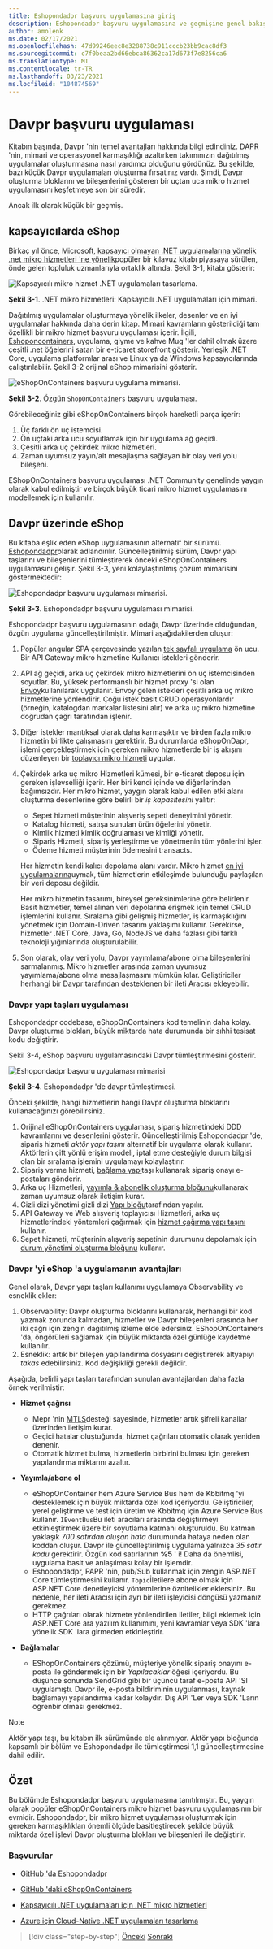 ```yaml
---
title: Eshopondadpr başvuru uygulamasına giriş
description: Eshopondadpr başvuru uygulamasına ve geçmişine genel bakış.
author: amolenk
ms.date: 02/17/2021
ms.openlocfilehash: 47d99246eec8e3288738c911cccb23bb9cac8df3
ms.sourcegitcommit: c7f0beaa2bd66ebca86362ca17d673f7e8256ca6
ms.translationtype: MT
ms.contentlocale: tr-TR
ms.lasthandoff: 03/23/2021
ms.locfileid: "104874569"
---
```

# <a name="dapr-reference-application"></a>Davpr başvuru uygulaması

Kitabın başında, Davpr 'nin temel avantajları hakkında bilgi edindiniz. DAPR 'nin, mimari ve operasyonel karmaşıklığı azaltırken takımınızın dağıtılmış uygulamalar oluşturmasına nasıl yardımcı olduğunu gördünüz. Bu şekilde, bazı küçük Davpr uygulamaları oluşturma fırsatınız vardı. Şimdi, Davpr oluşturma bloklarını ve bileşenlerini gösteren bir uçtan uca mikro hizmet uygulamasını keşfetmeye son bir süredir.

Ancak ilk olarak küçük bir geçmiş.

## <a name="eshop-on-containers"></a>kapsayıcılarda eShop

Birkaç yıl önce, Microsoft, [kapsayıcı olmayan .NET uygulamalarına yönelik .net mikro hizmetleri 'ne yönelik](https://dotnet.microsoft.com/download/e-book/microservices-architecture/pdf)popüler bir kılavuz kitabı piyasaya sürülen, önde gelen topluluk uzmanlarıyla ortaklık altında. Şekil 3-1, kitabı gösterir:

![Kapsayıcılı mikro hizmet .NET uygulamaları tasarlama.](./media/reference-application/architecting-microservices-book.png)

**Şekil 3-1**. .NET mikro hizmetleri: Kapsayıcılı .NET uygulamaları için mimari.

Dağıtılmış uygulamalar oluşturmaya yönelik ilkeler, desenler ve en iyi uygulamalar hakkında daha derin kitap. Mimari kavramların gösterildiği tam özellikli bir mikro hizmet başvuru uygulaması içerir. İlgili, [Eshoponcontainers](https://github.com/dotnet-architecture/eShopOnContainers), uygulama, giyme ve kahve Mug 'ler dahil olmak üzere çeşitli .net öğelerini satan bir e-ticaret storefront gösterir.  Yerleşik .NET Core, uygulama platformlar arası ve Linux ya da Windows kapsayıcılarında çalıştırılabilir. Şekil 3-2 orijinal eShop mimarisini gösterir.

![eShopOnContainers başvuru uygulama mimarisi.](./media/reference-application/eshop-on-containers.png)

**Şekil 3-2**. Özgün `ShopOnContainers` başvuru uygulaması.

Görebileceğiniz gibi eShopOnContainers birçok hareketli parça içerir:

1. Üç farklı ön uç istemcisi.
1. Ön uçtaki arka ucu soyutlamak için bir uygulama ağ geçidi.
1. Çeşitli arka uç çekirdek mikro hizmetleri.
1. Zaman uyumsuz yayın/alt mesajlaşma sağlayan bir olay veri yolu bileşeni.

EShopOnContainers başvuru uygulaması .NET Community genelinde yaygın olarak kabul edilmiştir ve birçok büyük ticari mikro hizmet uygulamasını modellemek için kullanılır.

## <a name="eshop-on-dapr"></a>Davpr üzerinde eShop

Bu kitaba eşlik eden eShop uygulamasının alternatif bir sürümü. [Eshopondadpr](https://github.com/dotnet-architecture/eShopOnDapr)olarak adlandırılır. Güncelleştirilmiş sürüm, Davpr yapı taşlarını ve bileşenlerini tümleştirerek önceki eShopOnContainers uygulamasını gelişir. Şekil 3-3, yeni kolaylaştırılmış çözüm mimarisini göstermektedir:  

![Eshopondadpr başvuru uygulaması mimarisi.](./media/reference-application/eshop-on-dapr.png)

**Şekil 3-3**. Eshopondadpr başvuru uygulaması mimarisi.

Eshopondadpr başvuru uygulamasının odağı, Davpr üzerinde olduğundan, özgün uygulama güncelleştirilmiştir. Mimari aşağıdakilerden oluşur:

1. Popüler angular SPA çerçevesinde yazılan [tek sayfalı uygulama](/archive/msdn-magazine/2013/november/asp-net-single-page-applications-build-modern-responsive-web-apps-with-asp-net) ön ucu. Bir API Gateway mikro hizmetine Kullanıcı istekleri gönderir.

1. API ağ geçidi, arka uç çekirdek mikro hizmetlerini ön uç istemcisinden soyutlar. Bu, yüksek performanslı bir hizmet proxy 'si olan [Envoy](https://www.envoyproxy.io/)kullanılarak uygulanır. Envoy gelen istekleri çeşitli arka uç mikro hizmetlerine yönlendirir. Çoğu istek basit CRUD operasyonlardır (örneğin, katalogdan markalar listesini alır) ve arka uç mikro hizmetine doğrudan çağrı tarafından işlenir.

1. Diğer istekler mantıksal olarak daha karmaşıktır ve birden fazla mikro hizmetin birlikte çalışmasını gerektirir. Bu durumlarda eShopOnDapr, işlemi gerçekleştirmek için gereken mikro hizmetlerde bir iş akışını düzenleyen bir [toplayıcı mikro hizmeti](../cloud-native/service-to-service-communication.md#service-aggregator-pattern) uygular.

1. Çekirdek arka uç mikro Hizmetleri kümesi, bir e-ticaret deposu için gereken işlevselliği içerir. Her biri kendi içinde ve diğerlerinden bağımsızdır. Her mikro hizmet, yaygın olarak kabul edilen etki alanı oluşturma desenlerine göre belirli bir *iş kapasitesini* yalıtır:

   - Sepet hizmeti müşterinin alışveriş sepeti deneyimini yönetir.
   - Katalog hizmeti, satışa sunulan ürün öğelerini yönetir.
   - Kimlik hizmeti kimlik doğrulaması ve kimliği yönetir.
   - Sipariş Hizmeti, sipariş yerleştirme ve yönetmenin tüm yönlerini işler.
   - Ödeme hizmeti müşterinin ödemesini transacts.

   Her hizmetin kendi kalıcı depolama alanı vardır. Mikro hizmet [en iyi uygulamalarına](../cloud-native/distributed-data.md#database-per-microservice-why)uymak, tüm hizmetlerin etkileşimde bulunduğu paylaşılan bir veri deposu değildir.

   Her mikro hizmetin tasarımı, bireysel gereksinimlerine göre belirlenir. Basit hizmetler, temel alınan veri depolarına erişmek için temel CRUD işlemlerini kullanır. Sıralama gibi gelişmiş hizmetler, iş karmaşıklığını yönetmek için Domain-Driven tasarım yaklaşımı kullanır. Gerekirse, hizmetler .NET Core, Java, Go, NodeJS ve daha fazlası gibi farklı teknoloji yığınlarında oluşturulabilir.

1. Son olarak, olay veri yolu, Davpr yayımlama/abone olma bileşenlerini sarmalanmış. Mikro hizmetler arasında zaman uyumsuz yayımlama/abone olma mesajlaşmasını mümkün kılar. Geliştiriciler herhangi bir Davpr tarafından desteklenen bir ileti Aracısı ekleyebilir.

### <a name="application-of-dapr-building-blocks"></a>Davpr yapı taşları uygulaması

Eshopondadpr codebase, eShopOnContainers kod temelinin daha kolay. Davpr oluşturma blokları, büyük miktarda hata durumunda bir sıhhi tesisat kodu değiştirir.

Şekil 3-4, eShop başvuru uygulamasındaki Davpr tümleştirmesini gösterir.

![Eshopondadpr başvuru uygulaması mimarisi](./media/reference-application/eshop-on-dapr-buildingblocks.png)

**Şekil 3-4**. Eshopondadpr 'de davpr tümleştirmesi.

Önceki şekilde, hangi hizmetlerin hangi Davpr oluşturma bloklarını kullanacağınızı görebilirsiniz.

1. Orijinal eShopOnContainers uygulaması, sipariş hizmetindeki DDD kavramlarını ve desenlerini gösterir. Güncelleştirilmiş Eshopondadpr 'de, sipariş hizmeti *aktör yapı taşını* alternatif bir uygulama olarak kullanır. Aktörlerin çift yönlü erişim modeli, iptal etme desteğiyle durum bilgisi olan bir sıralama işlemini uygulamayı kolaylaştırır.
1. Sipariş verme hizmeti, [bağlama yapı](bindings.md)taşı kullanarak sipariş onayı e-postaları gönderir.
1. Arka uç Hizmetleri, [yayımla & abonelik oluşturma bloğunu](publish-subscribe.md)kullanarak zaman uyumsuz olarak iletişim kurar.
1. Gizli dizi yönetimi gizli dizi [Yapı bloğu](secrets.md)tarafından yapılır.
1. API Gateway ve Web alışveriş toplayıcısı Hizmetleri, arka uç hizmetlerindeki yöntemleri çağırmak için [hizmet çağırma yapı taşını](service-invocation.md) kullanır.
1. Sepet hizmeti, müşterinin alışveriş sepetinin durumunu depolamak için [durum yönetimi oluşturma bloğunu](state-management.md) kullanır.

### <a name="benefits-of-applying-dapr-to-eshop"></a>Davpr 'yi eShop 'a uygulamanın avantajları

Genel olarak, Davpr yapı taşları kullanımı uygulamaya Observability ve esneklik ekler:

1. Observability: Davpr oluşturma bloklarını kullanarak, herhangi bir kod yazmak zorunda kalmadan, hizmetler ve Davpr bileşenleri arasında her iki çağrı için zengin dağıtılmış izleme elde edersiniz. EShopOnContainers 'da, öngörüleri sağlamak için büyük miktarda özel günlüğe kaydetme kullanılır.
1. Esneklik: artık bir bileşen yapılandırma dosyasını değiştirerek altyapıyı *takas* edebilirsiniz. Kod değişikliği gerekli değildir.

Aşağıda, belirli yapı taşları tarafından sunulan avantajlardan daha fazla örnek verilmiştir:

- **Hizmet çağrısı**
  - Mepr 'nin [MTLS](https://blog.cloudflare.com/introducing-tls-client-auth/)desteği sayesinde, hizmetler artık şifreli kanallar üzerinden iletişim kurar.
  - Geçici hatalar oluştuğunda, hizmet çağrıları otomatik olarak yeniden denenir.
  - Otomatik hizmet bulma, hizmetlerin birbirini bulması için gereken yapılandırma miktarını azaltır.

- **Yayımla/abone ol**
  - eShopOnContainer hem Azure Service Bus hem de Kbbitmq 'yi desteklemek için büyük miktarda özel kod içeriyordu. Geliştiriciler, yerel geliştirme ve test için üretim ve Kbbitmq için Azure Service Bus kullanır. `IEventBus`Bu ileti aracıları arasında değiştirmeyi etkinleştirmek üzere bir soyutlama katmanı oluşturuldu. Bu katman yaklaşık *700 satırdan oluşan hata* durumunda hataya neden olan koddan oluşur. Davpr ile güncelleştirilmiş uygulama yalnızca *35 satır kodu* gerektirir. Özgün kod satırlarının **%5** ' i! Daha da önemlisi, uygulama basit ve anlaşılması kolay bir işlemdir.
  - Eshopondadpr, PAPR 'nin, pub/Sub kullanmak için zengin ASP.NET Core tümleştirmesini kullanır. `Topic`İletilere abone olmak için ASP.NET Core denetleyicisi yöntemlerine öznitelikler eklersiniz. Bu nedenle, her ileti Aracısı için ayrı bir ileti işleyicisi döngüsü yazmanız gerekmez.
  - HTTP çağrıları olarak hizmete yönlendirilen iletiler, bilgi eklemek için ASP.NET Core ara yazılım kullanımını, yeni kavramlar veya SDK 'lara yönelik SDK 'lara girmeden etkinleştirir.

- **Bağlamalar**
  - EShopOnContainers çözümü, müşteriye yönelik sipariş onayını e-posta ile göndermek için bir *Yapılacaklar* öğesi içeriyordu. Bu düşünce sonunda SendGrid gibi bir üçüncü taraf e-posta API 'SI uygulamıştı. Davpr ile, e-posta bildiriminin uygulanması, kaynak bağlamayı yapılandırma kadar kolaydır. Dış API 'Ler veya SDK 'Ların öğrenbir olması gerekmez.

> [!NOTE]
> Aktör yapı taşı, bu kitabın ilk sürümünde ele alınmıyor. Aktör yapı bloğunda kapsamlı bir bölüm ve Eshopondadpr ile tümleştirmesi 1,1 güncelleştirmesine dahil edilir.

## <a name="summary"></a>Özet

Bu bölümde Eshopondadpr başvuru uygulamasına tanıtılmıştır. Bu, yaygın olarak popüler eShopOnContainers mikro hizmet başvuru uygulamasının bir evmidir. Eshopondadpr, bir mikro hizmet uygulaması oluşturmak için gereken karmaşıklıkları önemli ölçüde basitleştirecek şekilde büyük miktarda özel işlevi Davpr oluşturma blokları ve bileşenleri ile değiştirir.

### <a name="references"></a>Başvurular

- [GitHub 'da Eshopondadpr](https://github.com/dotnet-architecture/eShopOnDapr)

- [GitHub 'daki eShopOnContainers](https://github.com/dotnet-architecture/eShopOnContainers)

- [Kapsayıcılı .NET uygulamaları için .NET mikro hizmetleri](https://dotnet.microsoft.com/download/e-book/microservices-architecture/pdf)

- [Azure için Cloud-Native .NET uygulamaları tasarlama](https://dotnet.microsoft.com/download/e-book/cloud-native-azure/pdf)

> [!div class="step-by-step"]
> [Önceki](getting-started.md) 
>  [Sonraki](state-management.md)
